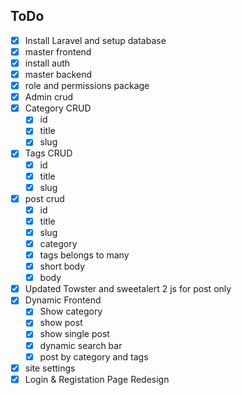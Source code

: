 ## ToDo

- [x] Install Laravel and setup database
- [x] master frontend
- [x] install auth
- [x] master backend
- [x] role and permissions package
- [x] Admin crud
- [x] Category CRUD
  - [x] id
  - [x] title
  - [x] slug
- [x] Tags CRUD
  - [x] id
  - [x] title
  - [x] slug
- [x] post crud
  - [x] id
  - [x] title
  - [x] slug
  - [x] category
  - [x] tags belongs to many
  - [x] short body
  - [x] body
- [x] Updated Towster and sweetalert 2 js for post only
- [x] Dynamic Frontend
  - [x] Show category
  - [x] show post
  - [x] show single post
  - [x] dynamic search bar
  - [x] post by category and tags
- [x] site settings
- [x] Login & Registation Page Redesign